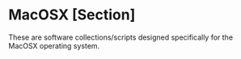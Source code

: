 # MacOSX [Section]
These are software collections/scripts designed specifically for the MacOSX operating system. 